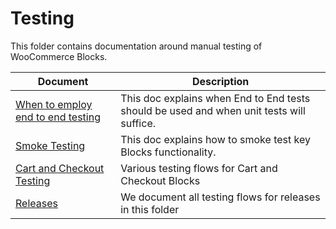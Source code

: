 # Testing

This folder contains documentation around manual testing of WooCommerce Blocks.

| Document                                                           | Description                                                                              |
| ------------------------------------------------------------------ | ---------------------------------------------------------------------------------------- |
| [When to employ end to end testing](when-to-employ-e2e-testing.md) | This doc explains when End to End tests should be used and when unit tests will suffice. |
| [Smoke Testing](smoke-testing.md)                                  | This doc explains how to smoke test key Blocks functionality.                            |
| [Cart and Checkout Testing](cart-checkout/README.md)               | Various testing flows for Cart and Checkout Blocks                                       |
| [Releases](releases/README.md)                                     | We document all testing flows for releases in this folder                                |
